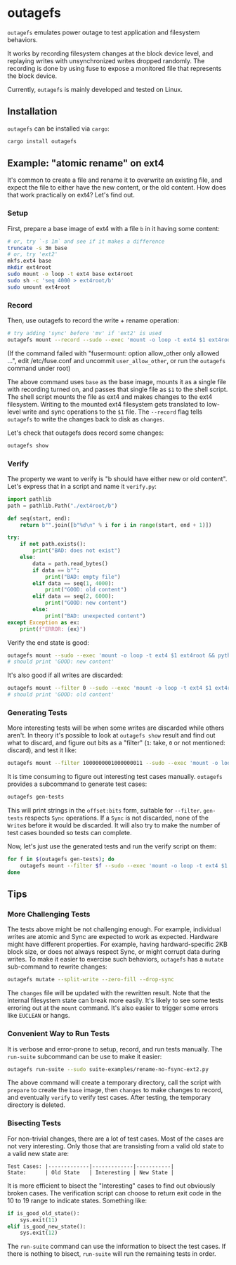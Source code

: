 outagefs
========

`outagefs` emulates power outage to test application and filesystem behaviors.

It works by recording filesystem changes at the block device level, and
replaying writes with unsynchronized writes dropped randomly. The recording is
done by using fuse to expose a monitored file that represents the block device.

Currently, `outagefs` is mainly developed and tested on Linux.

Installation
------------

`outagefs` can be installed via `cargo`:

```bash
cargo install outagefs
```

Example: "atomic rename" on ext4
--------------------------------

It's common to create a file and rename it to overwrite an existing file, and
expect the file to either have the new content, or the old content. How does
that work practically on ext4? Let's find out.

### Setup

First, prepare a base image of ext4 with a file `b` in it having some content:

```bash
# or, try `-s 1m` and see if it makes a difference
truncate -s 3m base
# or, try 'ext2'
mkfs.ext4 base
mkdir ext4root
sudo mount -o loop -t ext4 base ext4root
sudo sh -c 'seq 4000 > ext4root/b'
sudo umount ext4root
```

### Record

Then, use outagefs to record the write + rename operation:

```bash
# try adding 'sync' before 'mv' if 'ext2' is used
outagefs mount --record --sudo --exec 'mount -o loop -t ext4 $1 ext4root; seq 2 6000 > ext4root/a; mv ext4root/{a,b}; umount ext4root'
```

(If the command failed with "fusermount: option allow_other only allowed ...",
edit /etc/fuse.conf and uncommit `user_allow_other`, or run the `outagefs`
command under root)

The above command uses `base` as the base image, mounts it as a single file with
recording turned on, and passes that single file as `$1` to the shell script. The
shell script mounts the file as ext4 and makes changes to the ext4 filesystem.
Writing to the mounted ext4 filesystem gets translated to low-level write and
sync operations to the `$1` file. The `--record` flag tells `outagefs` to write
the changes back to disk as `changes`.

Let's check that outagefs does record some changes:

```bash
outagefs show
```

### Verify

The property we want to verify is "b should have either new or old content".
Let's express that in a script and name it `verify.py`:

```python
import pathlib
path = pathlib.Path("./ext4root/b")

def seq(start, end):
    return b"".join([b"%d\n" % i for i in range(start, end + 1)])

try:
    if not path.exists():
        print("BAD: does not exist")
    else:
        data = path.read_bytes()
        if data == b"":
            print("BAD: empty file")
        elif data == seq(1, 4000):
            print("GOOD: old content")
        elif data == seq(2, 6000):
            print("GOOD: new content")
        else:
            print("BAD: unexpected content")
except Exception as ex:
    print(f"ERROR: {ex}")
```

Verify the end state is good:

```bash
outagefs mount --sudo --exec 'mount -o loop -t ext4 $1 ext4root && python3 verify.py; umount ext4root'
# should print 'GOOD: new content'
```

It's also good if all writes are discarded:

```bash
outagefs mount --filter 0 --sudo --exec 'mount -o loop -t ext4 $1 ext4root && python3 verify.py; umount ext4root'
# should print 'GOOD: old content'
```

### Generating Tests

More interesting tests will be when some writes are discarded while others
aren't.  In theory it's possible to look at `outagefs show` result and find out
what to discard, and figure out bits as a "filter" (`1`: take, `0` or not
mentioned: discard), and test it like:

```bash
outagefs mount --filter 1000000001000000011 --sudo --exec 'mount -o loop -t ext4 $1 ext4root && python3 verify.py; umount ext4root'
```

It is time consuming to figure out interesting test cases manually.
`outagefs` provides a subcommand to generate test cases:

```bash
outagefs gen-tests
```

This will print strings in the `offset:bits` form, suitable for `--filter`.
`gen-tests` respects `Sync` operations. If a `Sync` is not discarded, none of
the `Write`s before it would be discarded. It will also try to make the number
of test cases bounded so tests can complete.

Now, let's just use the generated tests and run the verify script on them:

```bash
for f in $(outagefs gen-tests); do
    outagefs mount --filter $f --sudo --exec 'mount -o loop -t ext4 $1 ext4root && python3 verify.py; umount ext4root'
done
```

Tips
----

### More Challenging Tests

The tests above might be not challenging enough. For example, individual writes
are atomic and Sync are expected to work as expected. Hardware might have
different properties. For example, having hardward-specific 2KB block size,
or does not always respect Sync, or might corrupt data during writes.
To make it easier to exercise such behaviors, `outagefs` has a `mutate`
sub-command to rewrite changes:

```bash
outagefs mutate --split-write --zero-fill --drop-sync
```

The `changes` file will be updated with the rewritten result.  Note that the
internal filesystem state can break more easily. It's likely to see some tests
erroring out at the `mount` command. It's also easier to trigger some errors
like `EUCLEAN` or hangs.


### Convenient Way to Run Tests

It is verbose and error-prone to setup, record, and run tests manually.
The `run-suite` subcommand can be use to make it easier:

```bash
outagefs run-suite --sudo suite-examples/rename-no-fsync-ext2.py
```

The above command will create a temporary directory, call the script with
`prepare` to create the `base` image, then `changes` to make changes to record,
and eventually `verify` to verify test cases. After testing, the temporary
directory is deleted.


### Bisecting Tests

For non-trivial changes, there are a lot of test cases. Most of the cases are
not very interesting. Only those that are transisting from a valid old state
to a valid new state are:

```
Test Cases: |-------------|-------------|-----------|
State:      | Old State   | Interesting | New State |
```

It is more efficient to bisect the "Interesting" cases to find out obviously
broken cases. The verification script can choose to return exit code in the
10 to 19 range to indicate states. Something like:

```python
if is_good_old_state():
    sys.exit(11)
elif is_good_new_state():
    sys.exit(12)
```

The `run-suite` command can use the information to bisect the test cases.
If there is nothing to bisect, `run-suite` will run the remaining tests in
order.
